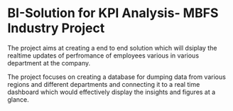 # BI-Solution for KPI Analysis- MBFS Industry Project

The project aims at creating a end to end solution which will dsiplay the realtime updates of perfromance of employees various in various department at the company.

The project focuses on creating a database for dumping data from various regions and different departments and connecting it to a real time dashboard which would effectively display the insights and figures at a glance.




